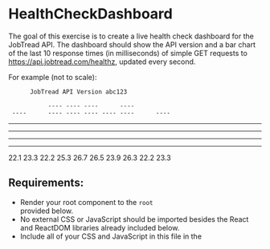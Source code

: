 # HealthCheckDashboard

The goal of this exercise is to create a live health check dashboard for the JobTread API. The dashboard should show the API version and a bar chart of the last 10 response times (in milliseconds) of simple GET requests to https://api.jobtread.com/healthz, updated every second.

For example (not to scale):

          JobTread API Version abc123

               ---- ---- ----      ----
     ----      ---- ---- ---- ---- ----      ----
---- ---- ---- ---- ---- ---- ---- ---- ---- ----
---- ---- ---- ---- ---- ---- ---- ---- ---- ----
---- ---- ---- ---- ---- ---- ---- ---- ---- ----
---- ---- ---- ---- ---- ---- ---- ---- ---- ----
22.1 23.3 22.2 25.3 26.7 26.5 23.9 26.3 22.2 23.3

## Requirements:
- Render your root component to the `root` <div> provided below.
- No external CSS or JavaScript should be imported besides the React and
  ReactDOM libraries already included below.
- Include all of your CSS and JavaScript in this file in the <style> and
  <script> tags below.
- The entirety of the completed exercise should be contained in this file.
- The dashboard should run correctly in the latest version of Chrome when served
  from the file protocol. Other browsers do not need to be tested for this
  exercise.
- The dashboard should be responsive to different screen widths.
- Feel free to present the data in additional ways as well, if you choose.
- Your submission will be evaluated on both visual design and code quality.
